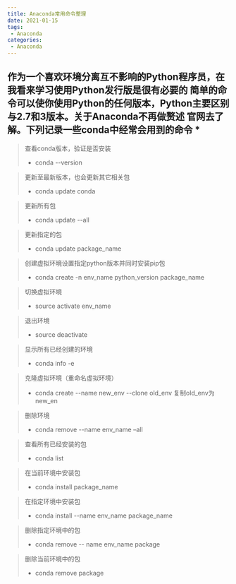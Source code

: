 ```yaml
---
title: Anaconda常用命令整理
date: 2021-01-15
tags:
 - Anaconda 
categories:
 - Anaconda
---
```


作为一个喜欢环境分离互不影响的Python程序员，在我看来学习使用Python发行版是很有必要的 
简单的命令可以使你使用Python的任何版本，Python主要区别与2.7和3版本。关于Anaconda不再做赘述
官网去了解。下列记录一些conda中经常会用到的命令 *
---

> 查看conda版本，验证是否安装
> - conda --version 

> 更新至最新版本，也会更新其它相关包
> - conda update conda 

> 更新所有包
> - conda update --all

> 更新指定的包 
> - conda update package_name

> 创建虚拟环境设置指定python版本并同时安装pip包
> - conda create -n env_name python_version package_name 

> 切换虚拟环境
> - source activate env_name 

> 退出环境
> - source deactivate

> 显示所有已经创建的环境
> - conda info -e

> 克隆虚拟环境（重命名虚拟环境）
> - conda create --name new_env --clone old_env 复制old_env为new_en

> 删除环境
> - conda remove --name env_name –all 

> 查看所有已经安装的包
> - conda list 

> 在当前环境中安装包
> - conda install package_name

> 在指定环境中安装包
> - conda install --name env_name package_name

> 删除指定环境中的包
> - conda remove -- name env_name package 

> 删除当前环境中的包
> - conda remove package